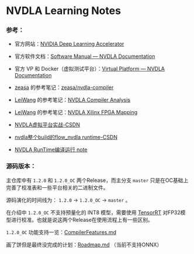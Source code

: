 # NVDLA Learning Notes



### 参考：

- 官方网站：[NVIDIA Deep Learning Accelerator](https://nvdla.org/)

- 官方软件文档：[Software Manual — NVDLA Documentation](https://nvdla.org/sw/contents.html)

- 官方 VP 和 Docker（虚拟测试平台）：[Virtual Platform — NVDLA Documentation](https://nvdla.org/vp.html)

  

- [zeasa](https://github.com/zeasa) 的参考笔记：[zeasa/nvdla-compiler](https://github.com/zeasa/nvdla-compiler)

- [LeiWang](https://github.com/LeiWang1999) 的参考笔记：[NVDLA Compiler Analysis](https://zhuanlan.zhihu.com/p/389736062)

- [LeiWang](https://github.com/LeiWang1999) 的参考笔记：[NVDLA Xilinx FPGA Mapping](https://zhuanlan.zhihu.com/p/378202360)



- [NVDLA虚拟平台实战-CSDN](https://blog.csdn.net/lbai7134/article/details/122054812)

- [nvdla整个build的flow_nvdla runtime-CSDN](https://blog.csdn.net/zhajio/article/details/84784336)

- [NVDLA RunTime编译运行 note](https://note.youdao.com/ynoteshare/index.html?id=6a0fa4ab9a362cfdabc861ecadc0dd5a&type=note&_time=1640118848844)

  

### 源码版本：

主仓库中有 `1.2.0` 和 `1.2.0_OC` 两个Release，而主分支 `master` 只是在OC基础上完善了校准表和一些平台相关的二进制文件。

源码演化的时间线为： `1.2.0`  →  `1.2.0_OC` →  `master` 。

在介绍中 `1.2.0_OC` 不支持预量化的 INT8 模型，需要使用 [TensorRT](https://github.com/nvdla/sw/blob/v1.2.0-OC/LowPrecision.md) 对FP32模型进行校准。也就是说这两个Release在使用流程上有一些区别。

`1.2.0_OC` 功能支持一览：[CompilerFeatures.md](https://github.com/nvdla/sw/blob/master/CompilerFeatures.md)

画了饼但是最终没完成的计划：[Roadmap.md](https://github.com/nvdla/sw/blob/master/Roadmap.md)  （当前不支持ONNX）

